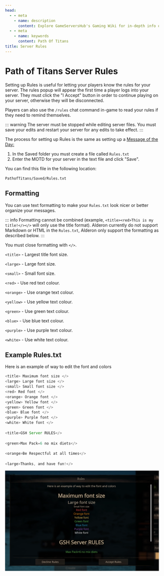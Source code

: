 ```yaml
---
head:
  - - meta
    - name: description
      content: Explore GameServersHub's Gaming Wiki for in-depth info on Path of Titans. Find details on gameplay, features, and updates for the ultimate dino MMO adventure!
  - - meta
    - name: keywords
      content: Path Of Titans
title: Server Rules
---
```


# Path of Titans Server Rules

Setting up Rules is useful for letting your players know the rules for your server. The rules popup will appear the first time a player logs into your server. They must click the "I Accept" button in order to continue playing on your server, otherwise they will be disconnected.

Players can also use the `/rules` chat command in-game to read your rules if they need to remind themselves.

::: warning
The server must be stopped while editing server files. You must save your edits and restart your server for any edits to take effect.
:::

The process for setting up Rules is the same as setting up a [Message of the Day:](./Path-of-Titans-MOTD-Setup)

1. In the Saved folder you must create a file called `Rules.txt`
2. Enter the MOTD for your server in the text file and click "Save".

You can find this file in the following location:

`PathofTitans/Saved/Rules.txt`

## Formatting

You can use text formatting to make your `Rules.txt` look nicer or better organize your messages.

::: info
Formatting cannot be combined (example, `<title><red>This is my title!</></>` will only use the title format). Alderon currently do not support Markdown or HTML in the `Rules.txt`, Alderon only support the formatting as described below.
:::

You must close formatting with `</>`.

`<title>` - Largest title font size.

`<large>` - Large font size.

`<small>` - Small font size.

`<red>` - Use red text colour.

`<orange>` - Use orange text colour.

`<yellow>` - Use yellow text colour.

`<green>` - Use green text colour.

`<blue>` - Use blue text colour.

`<purple>` - Use purple text colour.

`<white>` - Use white text colour.

## Example Rules.txt

Here is an example of way to edit the font and colors

```js
<title> Maximum font size </>
<large> Large font size </>
<small> Small font size </>
<red> Red font </>
<orange> Orange font </>
<yellow> Yellow font </>
<green> Green font </>
<blue> Blue font </>
<purple> Purple font </>
<white> White font </>

<title>GSH Server RULES</>

<green>Max Pack=6 no mix diets</>

<orange>Be Respectful at all times</>

<large>Thanks, and have fun!</>
```

![alt text](Rules.webp)
